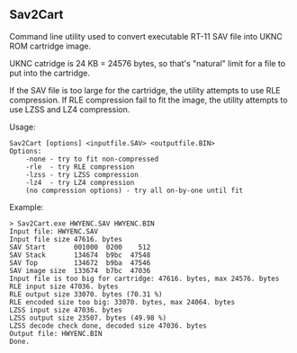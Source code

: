 ## Sav2Cart

Command line utility used to convert executable RT-11 SAV file into UKNC ROM cartridge image.

UKNC catridge is 24 KB = 24576 bytes, so that's "natural" limit for a file to put into the cartridge.

If the SAV file is too large for the cartridge, the utility attempts to use RLE compression.
If RLE compression fail to fit the image, the utility attempts to use LZSS and LZ4 compression.

Usage:
```
Sav2Cart [options] <inputfile.SAV> <outputfile.BIN>
Options:
    -none - try to fit non-compressed
    -rle  - try RLE compression
    -lzss - try LZSS compression
    -lz4  - try LZ4 compression
    (no compression options) - try all on-by-one until fit
```

Example:
```
> Sav2Cart.exe HWYENC.SAV HWYENC.BIN
Input file: HWYENC.SAV
Input file size 47616. bytes
SAV Start       001000  0200    512
SAV Stack       134674  b9bc  47548
SAV Top         134672  b9ba  47546
SAV image size  133674  b7bc  47036
Input file is too big for cartridge: 47616. bytes, max 24576. bytes
RLE input size 47036. bytes
RLE output size 33070. bytes (70.31 %)
RLE encoded size too big: 33070. bytes, max 24064. bytes
LZSS input size 47036. bytes
LZSS output size 23507. bytes (49.98 %)
LZSS decode check done, decoded size 47036. bytes
Output file: HWYENC.BIN
Done.
```
